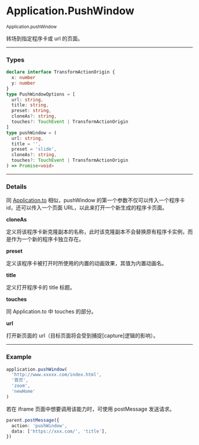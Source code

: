 # Application.PushWindow

<small>Application.pushWindow</small>

转场到指定程序卡或 url 的页面。

---

<h3>Types</h3>

```ts
declare interface TransformActionOrigin {
  x: number
  y: number
}
type PushWindowOptions = [
  url: string,
  title: string,
  preset: string,
  cloneAs?: string,
  touches?: TouchEvent | TransformActionOrigin
]
type pushWindow = (
  url: string,
  title = '',
  preset = 'slide',
  cloneAs?: string,
  touches?: TouchEvent | TransformActionOrigin
) => Promise<void>
```

---

<h3>Details</h3>

同 <a href="?id=applicationTo#docs" preset-effect="slide" clone-as="doc-newWindow-applicationTo">Application.to</a> 相似，pushWindow 的第一个参数不仅可以传入一个程序卡 id，还可以传入一个页面 URL，以此来打开一个新生成的程序卡页面。

**cloneAs**

定义将该程序卡新克隆副本的名称，此时该克隆副本不会替换原有程序卡实例，而是作为一个新的程序卡独立存在。

**preset**

定义该程序卡被打开时所使用的内置的动画效果，其值为内置动画名。

**title**

定义打开程序卡的 title 标题。

**touches**

同 Application.to 中 touches 的部分。

**url**

打开新页面的 url（目标页面将会受到捕捉[capture]逻辑的影响）。

---

<h3>Example</h3>

```ts
application.pushWindow(
  'http://www.xxxxx.com/index.html',
  '首页',
  'zoom',
  'newHome'
)
```

若在 iframe 页面中想要调用该能力时，可使用 postMessage 发送请求。

```ts
parent.postMessage({
  action: 'pushWindow',
  data: ['https://xxx.com/', 'title'],
})
```
